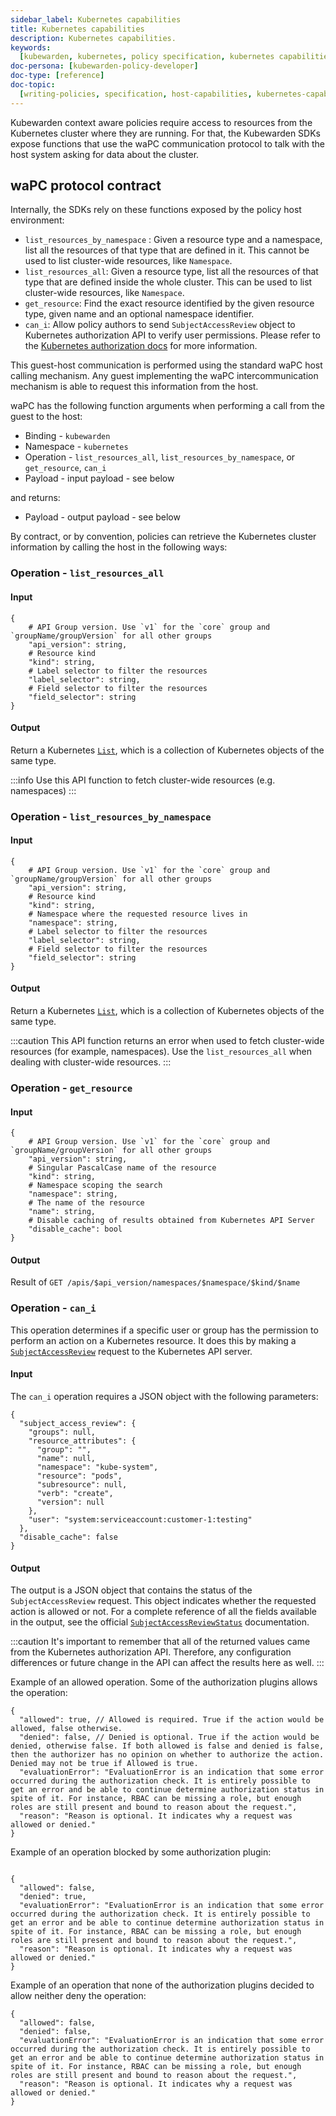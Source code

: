 ```yaml
---
sidebar_label: Kubernetes capabilities
title: Kubernetes capabilities
description: Kubernetes capabilities.
keywords:
  [kubewarden, kubernetes, policy specification, kubernetes capabilities]
doc-persona: [kubewarden-policy-developer]
doc-type: [reference]
doc-topic:
  [writing-policies, specification, host-capabilities, kubernetes-capabilities]
---
```


<head>
  <link rel="canonical" href="https://docs.kubewarden.io/reference/spec/host-capabilities/kubernetes"/>
</head>

Kubewarden context aware policies require access to resources from the
Kubernetes cluster where they are running. For that, the Kubewarden SDKs expose
functions that use the waPC communication protocol to talk with the host system
asking for data about the cluster.

## waPC protocol contract

Internally, the SDKs rely on these functions exposed by the policy host
environment:

- `list_resources_by_namespace` : Given a resource type and a namespace, list
  all the resources of that type that are defined in it. This cannot be used to
  list cluster-wide resources, like `Namespace`.
- `list_resources_all`: Given a resource type, list all the resources of that
  type that are defined inside the whole cluster. This can be used to list
  cluster-wide resources, like `Namespace`.
- `get_resource`: Find the exact resource identified by the given resource
  type, given name and an optional namespace identifier.
- `can_i`: Allow policy authors to send `SubjectAccessReview` object to
  Kubernetes authorization API to verify user permissions. Please refer to the
  [Kubernetes authorization
  docs](https://kubernetes.io/docs/reference/access-authn-authz/authorization/)
  for more information.

This guest-host communication is performed using the standard waPC host calling
mechanism. Any guest implementing the waPC intercommunication mechanism is able
to request this information from the host.

waPC has the following function arguments when performing a call from the guest
to the host:

- Binding - `kubewarden`
- Namespace - `kubernetes`
- Operation - `list_resources_all`, `list_resources_by_namespace`, or
  `get_resource`, `can_i`
- Payload - input payload - see below

and returns:

- Payload - output payload - see below

By contract, or by convention, policies can retrieve the Kubernetes cluster
information by calling the host in the following ways:

### Operation - `list_resources_all`

#### Input

```hcl
{
	# API Group version. Use `v1` for the `core` group and `groupName/groupVersion` for all other groups
	"api_version": string,
	# Resource kind
	"kind": string,
	# Label selector to filter the resources
	"label_selector": string,
	# Field selector to filter the resources
	"field_selector": string
}
```

#### Output

Return a Kubernetes
[`List`](https://github.com/kubernetes/community/blob/master/contributors/devel/sig-architecture/api-conventions.md#types-kinds),
which is a collection of Kubernetes objects of the same type.

:::info
Use this API function to fetch cluster-wide resources (e.g. namespaces)
:::

### Operation - `list_resources_by_namespace`

#### Input

```hcl
{
	# API Group version. Use `v1` for the `core` group and `groupName/groupVersion` for all other groups
	"api_version": string,
	# Resource kind
	"kind": string,
	# Namespace where the requested resource lives in
	"namespace": string,
	# Label selector to filter the resources
	"label_selector": string,
	# Field selector to filter the resources
	"field_selector": string
}
```

#### Output

Return a Kubernetes
[`List`](https://github.com/kubernetes/community/blob/master/contributors/devel/sig-architecture/api-conventions.md#types-kinds),
which is a collection of Kubernetes objects of the same type.

:::caution
This API function returns an error when used to fetch cluster-wide
resources (for example, namespaces). Use the `list_resources_all` when dealing
with cluster-wide resources.
:::

### Operation - `get_resource`

#### Input

```hcl
{
	# API Group version. Use `v1` for the `core` group and `groupName/groupVersion` for all other groups
	"api_version": string,
	# Singular PascalCase name of the resource
	"kind": string,
	# Namespace scoping the search
	"namespace": string,
	# The name of the resource
	"name": string,
	# Disable caching of results obtained from Kubernetes API Server
	"disable_cache": bool
}
```

#### Output

Result of `GET /apis/$api_version/namespaces/$namespace/$kind/$name`

### Operation - `can_i`

This operation determines if a specific user or group has the permission to perform an
action on a Kubernetes resource. It does this by making a
[`SubjectAccessReview`](https://kubernetes.io/docs/reference/generated/kubernetes-api/v1.32/#subjectaccessreview-v1-authorization-k8s-io)
request to the Kubernetes API server.

#### Input

The `can_i` operation requires a JSON object with the following parameters:

```hcl
{
  "subject_access_review": {
    "groups": null,
    "resource_attributes": {
      "group": "",
      "name": null,
      "namespace": "kube-system",
      "resource": "pods",
      "subresource": null,
      "verb": "create",
      "version": null
    },
    "user": "system:serviceaccount:customer-1:testing"
  },
  "disable_cache": false
}
```

#### Output

The output is a JSON object that contains the status of the
`SubjectAccessReview` request. This object indicates whether the requested
action is allowed or not. For a complete reference of all the fields available in the
output, see the official
[`SubjectAccessReviewStatus`](https://kubernetes.io/docs/reference/generated/kubernetes-api/v1.32/#subjectaccessreviewstatus-v1-authorization-k8s-io)
documentation.

:::caution
It's important to remember that all of the returned values came from the
Kubernetes authorization API. Therefore, any configuration differences or
future change in the API can affect the results here as well.
:::

Example of an allowed operation. Some of the authorization plugins allows the operation:

```hcl
{
  "allowed": true, // Allowed is required. True if the action would be allowed, false otherwise.
  "denied": false, // Denied is optional. True if the action would be denied, otherwise false. If both allowed is false and denied is false, then the authorizer has no opinion on whether to authorize the action. Denied may not be true if Allowed is true.
  "evaluationError": "EvaluationError is an indication that some error occurred during the authorization check. It is entirely possible to get an error and be able to continue determine authorization status in spite of it. For instance, RBAC can be missing a role, but enough roles are still present and bound to reason about the request.",
  "reason": "Reason is optional. It indicates why a request was allowed or denied."
}
```

Example of an operation blocked by some authorization plugin:

```hcl

{
  "allowed": false,
  "denied": true,
  "evaluationError": "EvaluationError is an indication that some error occurred during the authorization check. It is entirely possible to get an error and be able to continue determine authorization status in spite of it. For instance, RBAC can be missing a role, but enough roles are still present and bound to reason about the request.",
  "reason": "Reason is optional. It indicates why a request was allowed or denied."
}
```

Example of an operation that none of the authorization plugins decided to allow
neither deny the operation:

```hcl
{
  "allowed": false,
  "denied": false,
  "evaluationError": "EvaluationError is an indication that some error occurred during the authorization check. It is entirely possible to get an error and be able to continue determine authorization status in spite of it. For instance, RBAC can be missing a role, but enough roles are still present and bound to reason about the request.",
  "reason": "Reason is optional. It indicates why a request was allowed or denied."
}
```
